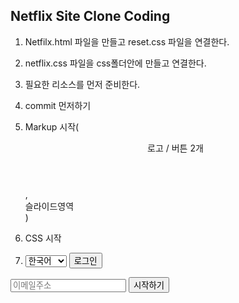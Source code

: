 ## Netflix Site Clone Coding

1. Netfilx.html 파일을 만들고 reset.css 파일을 연결한다.
2. netflix.css 파일을 css폴더안에 만들고 연결한다.
3. 필요한 리소스를 먼저 준비한다.
4. commit 먼저하기
5. Markup 시작( <header> 로고 / 버튼 2개 </header>, <section>슬라이드영역</section> )
6. CSS 시작

7. <select>
       <option value="ko">한국어</option>
       <option value="en">English</option>
       </select>
   <button type="button">로그인</button>

  <form>
       <input type="email" placeholder="이메일주소" required>
       <button type="submit">시작하기</button>
   </form>